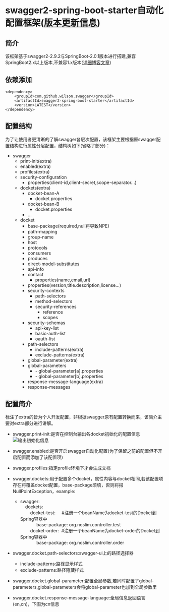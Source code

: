 # swagger2-spring-boot-starter自动化配置框架([版本更新信息](https://github.com/Wilson-He/swagger2-spring-boot-starter/blob/master/%E7%89%88%E6%9C%AC%E6%9B%B4%E6%96%B0%E4%BF%A1%E6%81%AF.md))

## 简介
该框架基于swagger2-2.9.2与SpringBoot-2.0.1版本进行搭建,兼容SpringBoot2.x以上版本,不兼容1.x版本([详细博客文章](https://blog.csdn.net/z28126308/article/details/84187221))
## 依赖添加

	<dependency>
	    <groupId>com.github.wilson.swagger</groupId>
	    <artifactId>swagger2-spring-boot-starter</artifactId>
	    <version>LATEST</version>
	</dependency>
## 配置结构
为了让使用者更清晰的了解swagger各层次配置，该框架主要根据原swagger配置结构进行属性分层配置，结构树如下(省略了部分)：
- swagger
   - print-init(extra)
   - enabled(extra)
   - profiles(extra)
   - security-configuration
     - properties(client-id,client-secret,scope-separator...)
   - dockets(extra)
     - docket-bean-A
       - docket.properties
     - docket-bean-B
       - docket.properties
     - ...
   - docket
     - base-package(required,null将导致NPE)
 	 - path-mapping
 	 - group-name
 	 - host
 	 - protocols
 	 - consumers
 	 - produces
 	 - direct-model-substitutes
 	 - api-info
     - contact
       - properties(name,email,url)
     - properties(version,title.description,license...)
     - security-contexts
       - path-selectors
       - method-selectors
       - security-references
         - reference
         - scopes
     - security-schemas
       - api-key-list
       - basic-auth-list
       - oauth-list
     - path-selectors
       - include-patterns(extra)
       - exclude-patterns(extra)
      - global-parameter(extra)
      - global-parameters
        - -&nbsp;global-parameter[a].properties
        - -&nbsp;global-parameter[b].properties
      - response-message-language(extra)
      - response-messages
## 配置简介
标注了extra的皆为个人开发配置，非根据swagger原有配置转换而来，该简介主要对extra部分进行讲解。
-  swagger.print-init:是否在控制台输出各docket初始化的配置信息
![输出初始化信息](https://img-blog.csdnimg.cn/20181114201529513.png)

- swagger.enabled:是否开启swagger自动化配置(为了保留之前的配置但不开启配置而添加了该配置项)
- swagger.profiles:指定profile环境下才会生成文档
- swagger.dockets:用于配置多个docket，属性内容与docket相同,若该配置项存在将覆盖docket配置，base-package须填，否则将报NullPointException，example:
   - swagger:<br>
&nbsp;&nbsp;&nbsp;&nbsp;dockets:<br>
&nbsp;&nbsp;&nbsp;&nbsp;&nbsp;&nbsp;&nbsp;&nbsp;docket-test: &nbsp;&nbsp;&nbsp;&nbsp;#注册一个beanName为docket-test的Docket到Spring容器中<br>
&nbsp;&nbsp;&nbsp;&nbsp;&nbsp;&nbsp;&nbsp;&nbsp;&nbsp;&nbsp;&nbsp;&nbsp;&nbsp;base-package: org.noslim.controller.test<br>
&nbsp;&nbsp;&nbsp;&nbsp;&nbsp;&nbsp;&nbsp;&nbsp;docket-order:&nbsp;&nbsp;#注册一个beanName为docket-order的Docket到Spring容器中<br>
&nbsp;&nbsp;&nbsp;&nbsp;&nbsp;&nbsp;&nbsp;&nbsp;&nbsp;&nbsp;&nbsp;&nbsp;&nbsp;base-package: org.noslim.controller.order
- swagger.docket.path-selectors:swagger-ui上的路径选择器
	- include-patterns:路径显示样式
	- exclude-patterns:路径隐藏样式
- swagger.docket.global-parameter:配置全局参数,若同时配置了global-parameters,global-parameters会将global-parameter也加到全局参数里
- swagger.docket.response-message-language:全局信息返回语言(en,cn)，下图为cn信息
